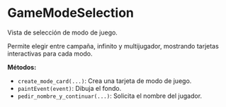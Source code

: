 # GameModeSelection

Vista de selección de modo de juego.

Permite elegir entre campaña, infinito y multijugador, mostrando tarjetas interactivas
para cada modo.

**Métodos:**

-   `create_mode_card(...)`: Crea una tarjeta de modo de juego.
-   `paintEvent(event)`: Dibuja el fondo.
-   `pedir_nombre_y_continuar(...)`: Solicita el nombre del jugador.
